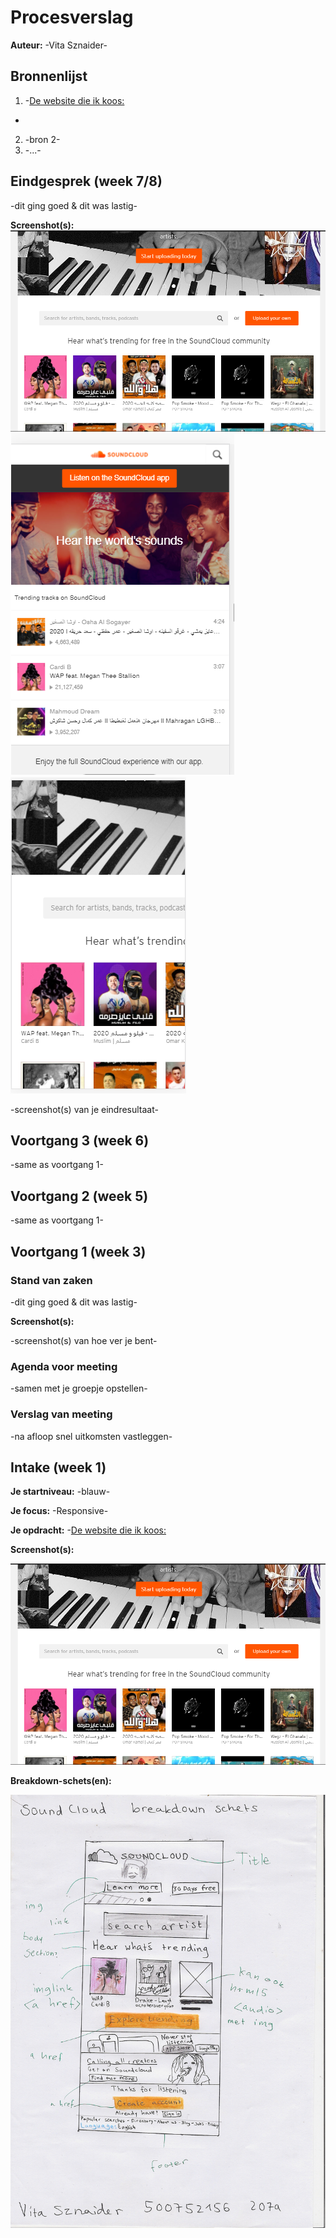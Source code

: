 # Procesverslag
**Auteur:** -Vita Sznaider-




## Bronnenlijst
1. -[De website die ik koos:](https://soundcloud.com/)
-
2. -bron 2-
3. -...-



## Eindgesprek (week 7/8)

-dit ging goed & dit was lastig-

**Screenshot(s):**
![alt text](/images/screenshot.png "Screenshot 1")
![alt text](/images/screenshot3.png "Screenshot 2")
![alt text](/images/screenshot2.png "Huidige browser app")

-screenshot(s) van je eindresultaat-



## Voortgang 3 (week 6)

-same as voortgang 1-



## Voortgang 2 (week 5)

-same as voortgang 1-



## Voortgang 1 (week 3)

### Stand van zaken

-dit ging goed & dit was lastig-

**Screenshot(s):**

-screenshot(s) van hoe ver je bent-

### Agenda voor meeting

-samen met je groepje opstellen-

### Verslag van meeting

-na afloop snel uitkomsten vastleggen-



## Intake (week 1)

**Je startniveau:** -blauw-

**Je focus:** -Responsive-

**Je opdracht:** -[De website die ik koos:](https://soundcloud.com/)

**Screenshot(s):**

![alt text](/images/screenshot.png "Screenshot 1")

**Breakdown-schets(en):**

![alt text](/images/breakdown.jpg "Homepage Breakdown")


